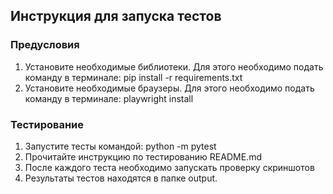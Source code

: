 ## Инструкция для запуска тестов
### Предусловия
1. Установите необходимые библиотеки.
    Для этого необходимо подать команду в терминале:
        pip install -r requirements.txt
2. Установите необходимые браузеры.
   Для этого необходимо подать команду в терминале:
      playwright install
### Тестирование
1. Запустите тесты командой: python -m pytest
2. Прочитайте инструкцию по тестированию README.md
3. После каждого теста необходимо запускать проверку скриншотов
4. Результаты тестов находятся в папке output.
